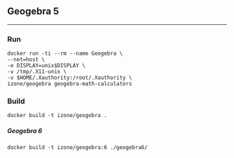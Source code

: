 ## Geogebra 5
-----
### Run
```
docker run -ti --rm --name Geogebra \
--net=host \
-e DISPLAY=unix$DISPLAY \
-v /tmp/.X11-unix \
-v $HOME/.Xauthority:/root/.Xauthority \
izone/geogebra geogebra-math-calculators
```
### Build
```
docker build -t izone/geogebra .
```
##### Geogebra 6
```
docker build -t izone/geogebra:6 ./geogebra6/
```
